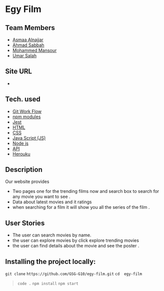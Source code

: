 # Egy Film

## Team Members
* [Asmaa Alnajjar ](https://github.com/asmaaamin)
* [Ahmad Sabbah ](https://github.com/ahmadfarid-059)
* [Mohammed Mansour](https://github.com/M7Mansour)
* [Umar Salah](https://github.com/umarsalah)

##  Site URL
 *


## Tech. used
* [Git Work Flow]()
* [npm modules]()
* [Jest]()
* [HTML]()
* [CSS]()
* [Java Script (JS)]()
* [Node js]()
* [API]()
* [Herouku]()

## Description
Our website provides 
 * Two pages one for the trending films now and search box to search for any movie you want to see . 
* Data about latest movies and it ratings
* when searching for a film it will show you all the series of the film . 
## User Stories
* The user can search movies by name.
* the user can explore movies by click explore trending movies
* the user can find details about the movie and see the poster . 



## Installing the project locally:
 ```git clone``` ```https://github.com/GSG-G10/egy-film.git```
```cd  egy-film```
> ``` code . ```
> ```npm install```
> ```npm start```

